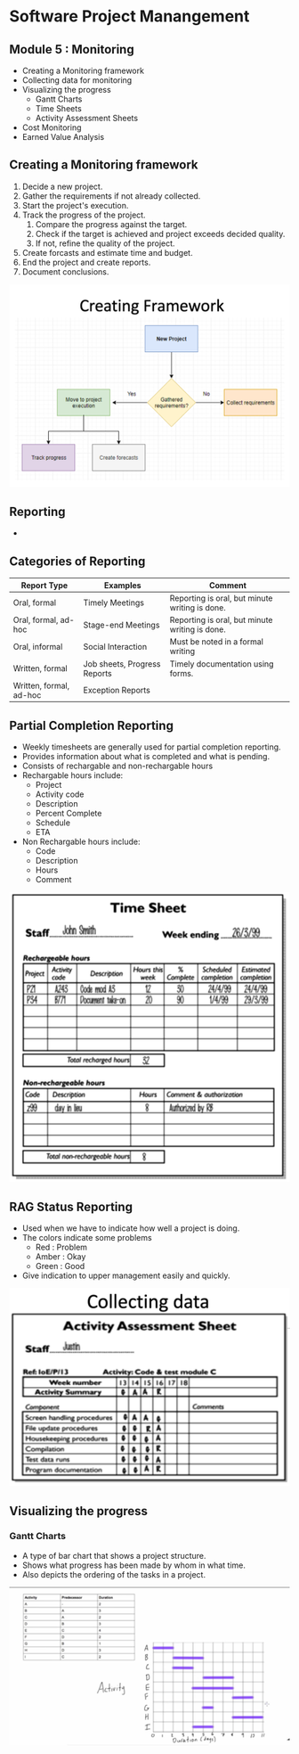 # Software Project Manangement

## Module 5 : Monitoring

- Creating a Monitoring framework
- Collecting data for monitoring
- Visualizing the progress
  - Gantt Charts
  - Time Sheets
  - Activity Assessment Sheets
- Cost Monitoring
- Earned Value Analysis

## Creating a Monitoring framework

1. Decide a new project.
2. Gather the requirements if not already collected.
3. Start the project's execution.
4. Track the progress of the project.
   1. Compare the progress against the target.
   2. Check if the target is achieved and project exceeds decided quality.
   3. If not, refine the quality of the project.
5. Create forcasts and estimate time and budget.
6. End the project and create reports.
7. Document conclusions.

<img src="../images/img5.png">

## Reporting

-

## Categories of Reporting

| Report Type             | Examples                     | Comment                                        |
| ----------------------- | ---------------------------- | ---------------------------------------------- |
| Oral, formal            | Timely Meetings              | Reporting is oral, but minute writing is done. |
| Oral, formal, ad-hoc    | Stage-end Meetings           | Reporting is oral, but minute writing is done. |
| Oral, informal          | Social Interaction           | Must be noted in a formal writing              |
| Written, formal         | Job sheets, Progress Reports | Timely documentation using forms.              |
| Written, formal, ad-hoc | Exception Reports            |                                                |

## Partial Completion Reporting

- Weekly timesheets are generally used for partial completion reporting.
- Provides information about what is completed and what is pending.
- Consists of rechargable and non-rechargable hours
- Rechargable hours include:
  - Project
  - Activity code
  - Description
  - Percent Complete
  - Schedule
  - ETA
- Non Rechargable hours include:
  - Code
  - Description
  - Hours
  - Comment

<img src="../images/img7.png">

## RAG Status Reporting

- Used when we have to indicate how well a project is doing.
- The colors indicate some problems
  - Red : Problem
  - Amber : Okay
  - Green : Good
- Give indication to upper management easily and quickly.

<img src="../images/img8.png">

## Visualizing the progress

### Gantt Charts

- A type of bar chart that shows a project structure.
- Shows what progress has been made by whom in what time.
- Also depicts the ordering of the tasks in a project.

<img src="../images/img9.png">
